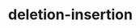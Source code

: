 ---
layout: recommendation
parent: DNA
title: deletion-insertion
definition: 
    Deletion-Insertion (delins): a sequence change where, compared to a reference sequence, one or more nucleotides are replaced by one or more other nucleotides <b>and which is not</b> a substitution, inversion or conversion.
discussion:
    What is an <b>"indel"</b>?: The term "indel" is not used in HGVS nomenclature (<a href='http://varnomen.hgvs.org/background/glossary/'><i>see Glossary</i></a>). The term is confusing, having different meanings in different disciplines.
    Can I describe a GC to TG variant as a dinucleotide substitution (g.4GC>TG)?: No this is not allowed. By definition a substitution changes <b>one</b> nucleotide into <b>one</b> other nucleotide (<a href='http://varnomen.hgvs.org/recommendations/DNA/variant/substitution/'><i>see Substitution</i></a>). The change TGT<font color="red">GC</font>CA to TGT<font color="red">TG</font>CA should be described as g.4_5delinsTG, i.e. a deletion/insertion (indel).
    Are there specific recommendations regarding the maximum number of unchanged nucleotides between two single nucleotide variants and whether the change is described as a "delins" or as two separate changes?: Yes, two variants separated by one or more nucleotides should preferably be described individually and not as a "delins" (unless they together affect one amino acid). Why?  First, the two variants may have been reported (or might occur) individually. Second, sequence analysis pipelines will describe such variants individually, giving the problem that an overlap with the description of the combined variant ("delins" description) might be missed in the annotation step (database queries).
    The BRCA1 coding DNA reference sequence from position c.2074 to c.2080 is ..CATGACA.. A variant frequently found in the population is ..CAT<font color="red">A</font>ACA.. (c.2077G>A). In a patient I found the sequence ..CAT<font color="red">A TA</font>ACA.. Can I describe this variant as c.[2077G>A;2077_2078insTA]?: The correct description of this variant is NM_007294.3:c.2077delinsATA.<br><b>NOTE:</b> the answer was modified, i.e. the addition "However, since the variant is likely a combination of two other variants it is acceptable to describe it as NM_007294.3:c.[2077G>A;2077_2078insTA]" was removed. 
---